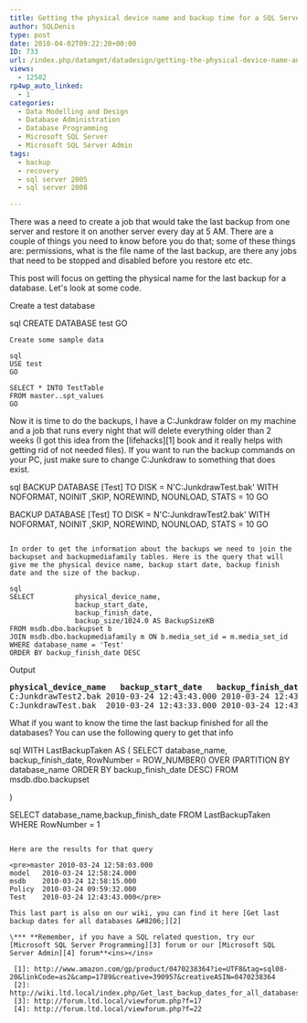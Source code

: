 ```yaml
---
title: Getting the physical device name and backup time for a SQL Server database
author: SQLDenis
type: post
date: 2010-04-02T09:22:20+00:00
ID: 733
url: /index.php/datamgmt/datadesign/getting-the-physical-device-name-and-bac/
views:
  - 12582
rp4wp_auto_linked:
  - 1
categories:
  - Data Modelling and Design
  - Database Administration
  - Database Programming
  - Microsoft SQL Server
  - Microsoft SQL Server Admin
tags:
  - backup
  - recovery
  - sql server 2005
  - sql server 2008

---
```

There was a need to create a job that would take the last backup from one server and restore it on another server every day at 5 AM. There are a couple of things you need to know before you do that; some of these things are: permissions, what is the file name of the last backup, are there any jobs that need to be stopped and disabled before you restore etc etc.

This post will focus on getting the physical name for the last backup for a database. Let's look at some code.

Create a test database

sql
CREATE DATABASE test
GO
```
Create some sample data

sql
USE test
GO

SELECT * INTO TestTable
FROM master..spt_values
GO
```
Now it is time to do the backups, I have a C:Junkdraw folder on my machine and a job that runs every night that will delete everything older than 2 weeks (I got this idea from the [lifehacks][1] book and it really helps with getting rid of not needed files). If you want to run the backup commands on your PC, just make sure to change C:Junkdraw to something that does exist.

sql
BACKUP DATABASE [Test] TO  DISK = N'C:JunkdrawTest.bak' WITH NOFORMAT, NOINIT
,SKIP, NOREWIND, NOUNLOAD,  STATS = 10
GO

BACKUP DATABASE [Test] TO  DISK = N'C:JunkdrawTest2.bak' WITH NOFORMAT, NOINIT
,SKIP, NOREWIND, NOUNLOAD,  STATS = 10
GO
```

In order to get the information about the backups we need to join the backupset and backupmediafamily tables. Here is the query that will give me the physical device name, backup start date, backup finish date and the size of the backup.

sql
SELECT			physical_device_name,
				backup_start_date,
				backup_finish_date,
				backup_size/1024.0 AS BackupSizeKB
FROM msdb.dbo.backupset b
JOIN msdb.dbo.backupmediafamily m ON b.media_set_id = m.media_set_id
WHERE database_name = 'Test'
ORDER BY backup_finish_date DESC
```

Output

<pre><strong>physical_device_name	backup_start_date	backup_finish_date	BackupSizeKB</strong>
C:JunkdrawTest2.bak	2010-03-24 12:43:43.000	2010-03-24 12:43:43.000	1483.000000
C:JunkdrawTest.bak	2010-03-24 12:43:33.000	2010-03-24 12:43:33.000	1482.000000</pre>

What if you want to know the time the last backup finished for all the databases? You can use the following query to get that info

sql
WITH LastBackupTaken AS (
SELECT database_name,
backup_finish_date,
RowNumber = ROW_NUMBER() OVER (PARTITION BY database_name 
							ORDER BY backup_finish_date DESC)
FROM msdb.dbo.backupset 

)

SELECT database_name,backup_finish_date 
FROM LastBackupTaken
WHERE RowNumber = 1
```

Here are the results for that query

<pre>master	2010-03-24 12:58:03.000
model	2010-03-24 12:58:24.000
msdb	2010-03-24 12:58:15.000
Policy	2010-03-24 09:59:32.000
Test	2010-03-24 12:43:43.000</pre>

This last part is also on our wiki, you can find it here [Get last backup dates for all databases &#8206;][2]

\*** **Remember, if you have a SQL related question, try our [Microsoft SQL Server Programming][3] forum or our [Microsoft SQL Server Admin][4] forum**<ins></ins>

 [1]: http://www.amazon.com/gp/product/0470238364?ie=UTF8&tag=sql08-20&linkCode=as2&camp=1789&creative=390957&creativeASIN=0470238364
 [2]: http://wiki.ltd.local/index.php/Get_last_backup_dates_for_all_databases
 [3]: http://forum.ltd.local/viewforum.php?f=17
 [4]: http://forum.ltd.local/viewforum.php?f=22